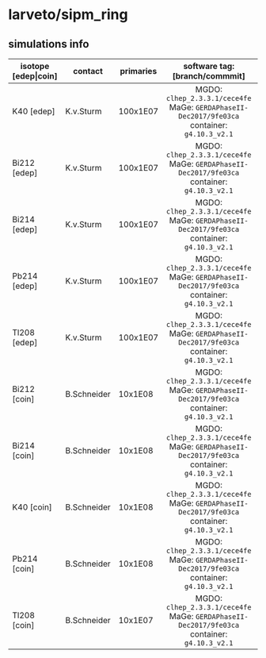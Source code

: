 # larveto/sipm_ring

## simulations info

| isotope \[edep\|coin\] | contact     | primaries | software tag: \[branch/commmit\]                                                             | notes |
| ---------------------- | ----------- | --------- | :------------------------------------------------------------------------------------------: | ----- |
| K40    \[edep\]        | K.v.Sturm   | 100x1E07  | MGDO: `clhep_2.3.3.1/cece4fe` MaGe: `GERDAPhaseII-Dec2017/9fe03ca` container: `g4.10.3_v2.1` |       |
| Bi212  \[edep\]        | K.v.Sturm   | 100x1E07  | MGDO: `clhep_2.3.3.1/cece4fe` MaGe: `GERDAPhaseII-Dec2017/9fe03ca` container: `g4.10.3_v2.1` |       |
| Bi214  \[edep\]        | K.v.Sturm   | 100x1E07  | MGDO: `clhep_2.3.3.1/cece4fe` MaGe: `GERDAPhaseII-Dec2017/9fe03ca` container: `g4.10.3_v2.1` |       |
| Pb214  \[edep\]        | K.v.Sturm   | 100x1E07  | MGDO: `clhep_2.3.3.1/cece4fe` MaGe: `GERDAPhaseII-Dec2017/9fe03ca` container: `g4.10.3_v2.1` |       |
| Tl208  \[edep\]        | K.v.Sturm   | 100x1E07  | MGDO: `clhep_2.3.3.1/cece4fe` MaGe: `GERDAPhaseII-Dec2017/9fe03ca` container: `g4.10.3_v2.1` |       |
| Bi212  \[coin\]        | B.Schneider | 10x1E08   | MGDO: `clhep_2.3.3.1/cece4fe` MaGe: `GERDAPhaseII-Dec2017/9fe03ca` container: `g4.10.3_v2.1` |       |
| Bi214  \[coin\]        | B.Schneider | 10x1E08   | MGDO: `clhep_2.3.3.1/cece4fe` MaGe: `GERDAPhaseII-Dec2017/9fe03ca` container: `g4.10.3_v2.1` |       |
| K40    \[coin\]        | B.Schneider | 10x1E08   | MGDO: `clhep_2.3.3.1/cece4fe` MaGe: `GERDAPhaseII-Dec2017/9fe03ca` container: `g4.10.3_v2.1` |       |
| Pb214  \[coin\]        | B.Schneider | 10x1E08   | MGDO: `clhep_2.3.3.1/cece4fe` MaGe: `GERDAPhaseII-Dec2017/9fe03ca` container: `g4.10.3_v2.1` |       |
| Tl208  \[coin\]        | B.Schneider | 10x1E07   | MGDO: `clhep_2.3.3.1/cece4fe` MaGe: `GERDAPhaseII-Dec2017/9fe03ca` container: `g4.10.3_v2.1` |       |
